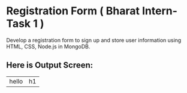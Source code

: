 # Registration Form ( Bharat Intern- Task 1 )
Develop a registration form to sign
up and store user information using
HTML, CSS, Node.js in MongoDB.
<br>
## Here is Output Screen:
<table>
  <tr>
<td >
  hello
</td>
<td >
  h1
</td> 
</tr>
</table>
